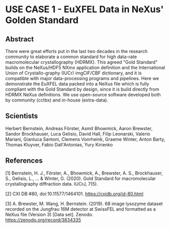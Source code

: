 # USE CASE 1 - EuXFEL Data in NeXus' Golden Standard

## Abstract

There were great efforts put in the last two decades in the research community to elaborate a common standard for high data-rate macromolecular crystallography (HDRMX). This agreed "Gold Standard" builds on the NeXus/HDF5 NXmx application definition and the International Union of Crystallo-graphy (IUCr) imgCIF/CBF dictionary, and it is compatible with major data-processing programs and pipelines. Here we demonstrate the EuXFEL data packed into a NeXus file which is fully compliant with the Gold Standard by design, since it  is build directly from HDRMX NeXus definitions. We use open-source software developed both by community (cctbx) and in-house (extra-data).

## Scientists

Herbert Bernstein, Andreas Förster, Asmit Bhowmick, Aaron Brewster, Sandor Brockhauser, Luca Gelisio, David Hall, Filip Leonarski, Valerio Mariani, Gianluca Santoni, Clemens Vonrheink, Graeme Winter,
Anton Barty, Thomas Kluyver, Fabio Dall'Antonias, Yury Kirienko

## References

[1] Bernstein, H. J., Förster, A., Bhowmick, A., Brewster, A. S., Brockhauser, S., Gelisio, L., ... & Winter, G. (2020). Gold Standard for macromolecular crystallography diffraction data. IUCrJ, 7(5).

[2] CXI DB #80, doi:10.11577/1464101. https://cxidb.org/id-80.html

[3] A. Brewster, M. Wang, H. Bernstein. (2019). 68 image lysozyme dataset recorded on the Jungfrau 16M detector at SwissFEL and formatted as a NeXus file (Version 3) [Data set]. Zenodo. https://zenodo.org/record/3834335
